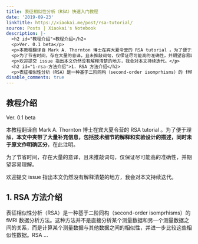 ```yaml
---
title: 表征相似性分析（RSA）快速入门教程
date: '2019-09-23'
linkTitle: https://xiaokai.me/post/rsa-tutorial/
source: Posts | Xiaokai's Notebook
description: |-
  <h2 id="教程介绍">教程介绍</h2>
  <p>Ver. 0.1 beta</p>
  <p>本教程翻译自 Mark A. Thornton 博士在宾大夏令营的 RSA tutorial 。为了便于理解，<strong>本文中夹带了大量补充信息，包括技术细节的解释和实验设计的描述，同时未于原文作明确区分</strong>，在此注明。</p>
  <p>为了节省时间，存在大量的意译，且未推敲词句，仅保证尽可能高的准确性，并期望容易理解。</p>
  <p>欢迎提交 issue 指出本文仍然没有解释清楚的地方，我会对本文持续迭代。</p>
  <h2 id="1-rsa-方法介绍">1. RSA 方法介绍</h2>
  <p>表征相似性分析（RSA）是一种基于二阶同构（second-order isomprhisms）的 fMRI 数据分析方法。这种方法并不是直接分析某个测量数据和另一个测量数据之间的关系，而是计算某个测量数据与其他数据之间的相似性，并进一步比较这些相似性数据。RSA ...
disable_comments: true
---
```

<h2 id="教程介绍">教程介绍</h2>
<p>Ver. 0.1 beta</p>
<p>本教程翻译自 Mark A. Thornton 博士在宾大夏令营的 RSA tutorial 。为了便于理解，<strong>本文中夹带了大量补充信息，包括技术细节的解释和实验设计的描述，同时未于原文作明确区分</strong>，在此注明。</p>
<p>为了节省时间，存在大量的意译，且未推敲词句，仅保证尽可能高的准确性，并期望容易理解。</p>
<p>欢迎提交 issue 指出本文仍然没有解释清楚的地方，我会对本文持续迭代。</p>
<h2 id="1-rsa-方法介绍">1. RSA 方法介绍</h2>
<p>表征相似性分析（RSA）是一种基于二阶同构（second-order isomprhisms）的 fMRI 数据分析方法。这种方法并不是直接分析某个测量数据和另一个测量数据之间的关系，而是计算某个测量数据与其他数据之间的相似性，并进一步比较这些相似性数据。RSA ...